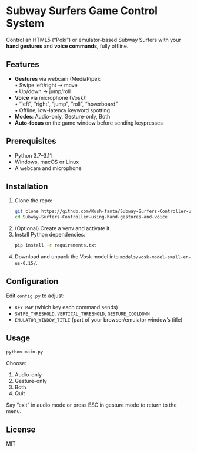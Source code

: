 
# Subway Surfers Game Control System

Control an HTML5 (“Poki”) or emulator-based Subway Surfers with your **hand gestures** and **voice commands**, fully offline.

## Features
- **Gestures** via webcam (MediaPipe):  
  • Swipe left/right → move  
  • Up/down → jump/roll  
- **Voice** via microphone (Vosk):  
  • “left”, “right”, “jump”, “roll”, “hoverboard”  
  • Offline, low-latency keyword spotting  
- **Modes**: Audio-only, Gesture-only, Both  
- **Auto-focus** on the game window before sending keypresses

## Prerequisites
- Python 3.7–3.11  
- Windows, macOS or Linux  
- A webcam and microphone  

## Installation
1. Clone the repo:  
   ```bash
   git clone https://github.com/Kush-fanta/Subway-Surfers-Controller-using-hand-gestures-and-voice.git
   cd Subway-Surfers-Controller-using-hand-gestures-and-voice
   ```
2. (Optional) Create a venv and activate it.  
3. Install Python dependencies:  
   ```bash
   pip install -r requirements.txt
   ```
4. Download and unpack the Vosk model into `models/vosk-model-small-en-us-0.15/`.

## Configuration
Edit `config.py` to adjust:
- `KEY_MAP` (which key each command sends)  
- `SWIPE_THRESHOLD`, `VERTICAL_THRESHOLD`, `GESTURE_COOLDOWN`  
- `EMULATOR_WINDOW_TITLE` (part of your browser/emulator window’s title)

## Usage
```bash
python main.py
```
Choose:
1. Audio-only  
2. Gesture-only  
3. Both  
4. Quit  

Say “exit” in audio mode or press ESC in gesture mode to return to the menu.

## License
MIT  
```
